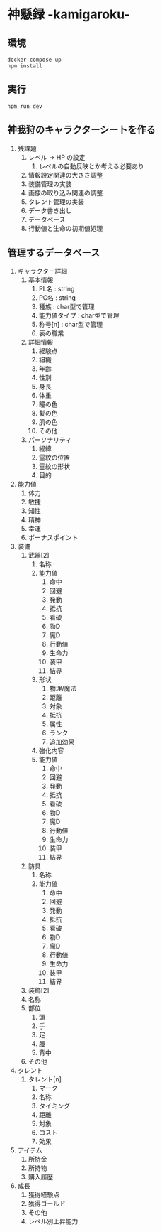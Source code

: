 # 神懸録 -kamigaroku-

## 環境
```
docker compose up
npm install
```

## 実行
```
npm run dev
```

## 神我狩のキャラクターシートを作る
1. 残課題
   1. レベル → HP の設定
      1. レベルの自動反映とか考える必要あり
   2. 情報設定関連の大きさ調整
   3. 装備管理の実装
   4. 画像の取り込み関連の調整
   5. タレント管理の実装
   6. データ書き出し
   7. データベース
   8. 行動値と生命の初期値処理

## 管理するデータベース
1. キャラクター詳細
   1. 基本情報
      1. PL名 : string
      2. PC名 : string
      3. 種族 : char型で管理
      4. 能力値タイプ : char型で管理
      5. 称号[n] : char型で管理
      6. 表の職業
   2. 詳細情報
      1. 経験点
      2. 組織
      3. 年齢
      4. 性別
      5. 身長
      6. 体重
      7. 瞳の色
      8. 髪の色
      9. 肌の色
      10. その他
   3. パーソナリティ
      1. 経緯
      2. 霊紋の位置
      3. 霊紋の形状
      4. 目的
2. 能力値
   1. 体力
   2. 敏捷
   3. 知性
   4. 精神
   5. 幸運
   6. ボーナスポイント
3. 装備
   1. 武器[2]
      1. 名称
      2. 能力値
         1. 命中
         2. 回避
         3. 発動
         4. 抵抗
         5. 看破
         6. 物D
         7. 魔D
         8. 行動値
         9. 生命力
         10. 装甲
         11. 結界
      3. 形状
         1. 物理/魔法
         2. 距離
         3. 対象
         4. 抵抗
         5. 属性
         6. ランク
         7.  追加効果
      4.  強化内容
         8. 能力値
            1. 命中
            2. 回避
            3. 発動
            4. 抵抗
            5. 看破
            6. 物D
            7. 魔D
            8. 行動値
            9. 生命力
            10. 装甲
            11. 結界
   2. 防具
      1. 名称
      2. 能力値
         1. 命中
         2. 回避
         3. 発動
         4. 抵抗
         5. 看破
         6. 物D
         7. 魔D
         8. 行動値
         9. 生命力
         10. 装甲
         11. 結界
   3.  装飾[2]
      1. 名称
      2. 部位
         1. 頭
         2. 手
         3. 足
         4. 腰
         5. 背中
      3. その他
4. タレント
   1. タレント[n]
      1. マーク
      2. 名称
      3. タイミング
      4. 距離
      5. 対象
      6. コスト
      7. 効果
5. アイテム
   1. 所持金
   2. 所持物
   3. 購入履歴
6. 成長
   1. 獲得経験点
   2. 獲得ゴールド
   3. その他
   4. レベル別上昇能力